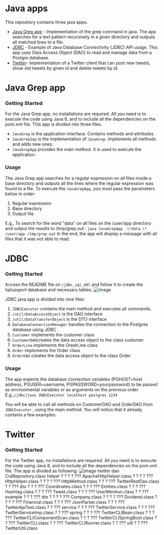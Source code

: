 # Java apps
This repository contains three java apps.
- [Java Grep app](#grep) - Implementation of the grep command in java. The app searches for a text pattern recursively in a given directory and outputs all matched lines to a file.
- [JDBC](#jdbc) - Example of Java Database Connectivity (JDBC) API usage. This app uses Data Access Object (DAO) to read and manage data from a Postgre database.
- [Twitter](#twitter)- Implementation of a Twitter client that can post new tweets, show old tweets by given id and delete tweets by id.
<a name="grep"></a>
# Java Grep app
### Getting Started
For the Java Grep app, no installations are required. All you need is to execute the code using Java 8, and to include all the dependencies on the pom.xml file.
This app is divided into three files:
 - `JavaGrep` is the application interface. Contains methods and attributes.
 - `JavaGrepImp` is the implementation of `JavaGrep`. Implements all methods and adds new ones.
 - `JavaGrepApp` provides the main method. It is used to execute the application.

### Usage
The Java Grep app searches for a regular expression on all files inside a base directory and outputs all the lines where the regular expression was found to a file.
To execute the `JavaGrepApp`, you must pass the parameters below in order:
 1. Regular expression
 2. Base directory
 3. Output file

E.g., To search for the word "data" on all files on the /user/app directory and output the results to /tmp/grep.out :
 `java JavaGrepApp .\*data.\* /user/app /tmp/grep.out`
 In the end, the app will display a message with all files that it was not able to read.
<a name="jdbc"></a>
 # JDBC 
  ### Getting Started
 Access the README file on `/jdbc_sql_ddl` and follow it to create the hplussport database and necessary tables.
![image](https://drive.google.com/uc?export=view&id=1AwyghOuU2UBMr6_ysmbk2eKSufjbwx6_)
  
  JDBC java app is divided into nine files:
 1. `JDBCExecutor` contains the main method and executes all commands.
 2. `/util/DataAccessObject` is the DAO interface
 3. `/util/DataTransferObject` is the DTO interface
 4. `DatabaseConnectionManager` handles the connection to the Postgres database using JDBC
 5. `Customer` implements the customer class
 6. `CustomerDAO`creates the data access object to the class customer
 7. `OrderLine` implements the OredrLine class
 8. `Order` implements the Order class
 9. `OrderDAO` creates the data access object to the class Order

### Usage
The app expects the database connection variables (PGHOST=host address, PGUSER=username, PGPASSWORD=yourpassword) to be passed as environmental variables or as arguments on the previous order.
E.g.,`/jdbc/java JDBCExecutor localhost postgres 1234`

You will be able to call all methods on CustomerDAO and OrderDAO from `JDBCExecutor` , using the main method. You will notice that it already contains a few examples.

 <a name="twitter"></a>
 # Twitter
 ### Getting Started
 For the Twitter app, no installations are required. All you need is to execute the code using Java 8, and to include all the dependencies on the pom.xml file.
 The app is divided as following:
 ![image](https://drive.google.com/uc?export=view&id=1_RH6sYWUKTJ6hStQWGrE5zPPkxRRPPCn)
 twitter
   dao
 CrdRepository.class
helper
    ?   ?               ?   ?   ??? ApacheHttpHelper.class
    ?   ?               ?   ?   ??? HttpHelper.class
    ?   ?               ?   ?   ??? HttpMethod.class
    ?   ?               ?   ??? TwitterRestDao.class
    ?   ?               ??? dto
    ?   ?               ?   ??? Coordinates.class
    ?   ?               ?   ??? Entities.class
    ?   ?               ?   ??? Hashtag.class
    ?   ?               ?   ??? Tweet.class
    ?   ?               ?   ??? UserMention.class
    ?   ?               ??? example
    ?   ?               ?   ??? dto
    ?   ?               ?   ?   ??? Company.class
    ?   ?               ?   ?   ??? Dividend.class
    ?   ?               ?   ?   ??? Financial.class
    ?   ?               ?   ??? JsonParser.class
    ?   ?               ?   ??? TwitterApiTest.class
    ?   ?               ??? service
    ?   ?               ?   ??? TwitterService.class
    ?   ?               ?   ??? TwitterServiceImp.class
    ?   ?               ??? spring
    ?   ?               ?   ??? TwitterCLIBean.class
    ?   ?               ?   ??? TwitterCLIComponentScan.class
    ?   ?               ?   ??? TwitterCLISpringBoot.class
    ?   ?               ??? TwitterCLI.class
    ?   ?               ??? TwitterCLIRunner.class
    ?   ?               ??? util
    ?   ?                   ??? TwitterUtil.class

<!--stackedit_data:
eyJoaXN0b3J5IjpbNTU1Nzg3MjI4LDE5MTczOTkzODgsLTEzNz
UzNTI1NDUsLTM5MDk1OTEyNywtNzQ1Njg2NzA4LDE0NDU4MjE2
NDcsLTE1MTI4OTkzODYsMTEwOTExNTExNCwtNzA0MjMyNDk3LC
0xNjQ3Mjc3NTkyLC0xMjkyOTE2MjEyLDg3MzExMTAwMywtMTQy
OTUyNTQxNiwtMjA4MTM0NDQwMCwtNDY3NTY5OTg5LDE4NjcxND
E3MjcsLTE2OTg4MDEyNTcsMjA0MTQ0Mjk2NV19
-->